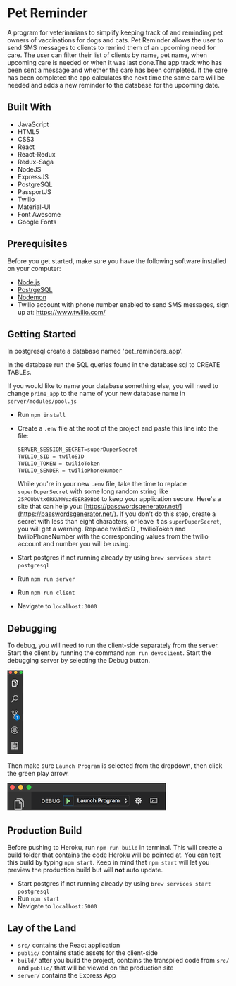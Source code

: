 # Pet Reminder
A program for veterinarians to simplify keeping track of and reminding pet owners of vaccinations for dogs and cats. Pet Reminder allows the user to send SMS messages to clients to remind them of an upcoming need for care. The user can filter their list of clients by name, pet name, when upcoming care is needed or when it was last done.The app track who has been sent a message and whether the care has been completed. If the care has been completed the app calculates the next time the same care will be needed and adds a new reminder to the database for the upcoming date.

## Built With
- JavaScript
- HTML5
- CSS3
- React
- React-Redux
- Redux-Saga
- NodeJS
- ExpressJS
- PostgreSQL
- PassportJS
- Twilio
- Material-UI
- Font Awesome
- Google Fonts

## Prerequisites

Before you get started, make sure you have the following software installed on your computer:

- [Node.js](https://nodejs.org/en/)
- [PostrgeSQL](https://www.postgresql.org/)
- [Nodemon](https://nodemon.io/)
- Twilio account with phone number enabled to send SMS messages, sign up at: https://www.twilio.com/

## Getting Started

In postgresql create a database named 'pet_reminders_app'.

In the database run the SQL queries found in the database.sql to CREATE TABLEs. 

If you would like to name your database something else, you will need to change `prime_app` to the name of your new database name in `server/modules/pool.js`

* Run `npm install`
* Create a `.env` file at the root of the project and paste this line into the file:
    ```
    SERVER_SESSION_SECRET=superDuperSecret
    TWILIO_SID = twiloSID
    TWILIO_TOKEN = twilioToken
    TWILIO_SENDER = twilioPhoneNumber
    ```
    While you're in your new `.env` file, take the time to replace `superDuperSecret` with some long random string like `25POUbVtx6RKVNWszd9ERB9Bb6` to keep your application secure. Here's a site that can help you: [https://passwordsgenerator.net/](https://passwordsgenerator.net/). If you don't do this step, create a secret with less than eight characters, or leave it as `superDuperSecret`, you will get a warning.
 Replace twilioSID , twilioToken and twilioPhoneNumber with the corresponding values from the twilio account and number you will be using.
 
* Start postgres if not running already by using `brew services start postgresql`
* Run `npm run server`
* Run `npm run client`
* Navigate to `localhost:3000`

## Debugging

To debug, you will need to run the client-side separately from the server. Start the client by running the command `npm run dev:client`. Start the debugging server by selecting the Debug button.

![VSCode Toolbar](documentation/images/vscode-toolbar.png)

Then make sure `Launch Program` is selected from the dropdown, then click the green play arrow.

![VSCode Debug Bar](documentation/images/vscode-debug-bar.png)


## Production Build

Before pushing to Heroku, run `npm run build` in terminal. This will create a build folder that contains the code Heroku will be pointed at. You can test this build by typing `npm start`. Keep in mind that `npm start` will let you preview the production build but will **not** auto update.

* Start postgres if not running already by using `brew services start postgresql`
* Run `npm start`
* Navigate to `localhost:5000`

## Lay of the Land

* `src/` contains the React application
* `public/` contains static assets for the client-side
* `build/` after you build the project, contains the transpiled code from `src/` and `public/` that will be viewed on the production site
* `server/` contains the Express App


